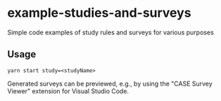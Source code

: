 # example-studies-and-surveys

Simple code examples of study rules and surveys for various purposes

## Usage

```
yarn start study=<studyName>
```

Generated surveys can be previewed, e.g., by using the "CASE Survey Viewer" extension for Visual Studio Code.
